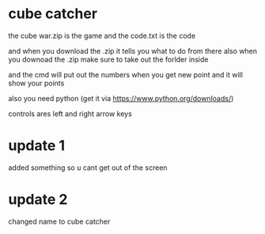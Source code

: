 # cube catcher


the cube war.zip is the game 
and the code.txt is the code 

and when you download the .zip it tells you what to do from there
also when you downoad the .zip make sure to take out the forlder inside 

and the cmd will put out the numbers when you get new point and it will show your points 

also you need python (get it via https://www.python.org/downloads/)


controls ares left and right arrow keys 

# update 1 

added something so u cant get out of the screen

# update 2

changed name to cube catcher
